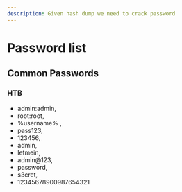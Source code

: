 ```yaml
---
description: Given hash dump we need to crack password
---
```


# Password list

## Common Passwords

### HTB

* admin:admin, 
* root:root, 
* %username% ,
* pass123, 
* 123456, 
* admin, 
* letmein, 
* admin@123, 
* password, 
* s3cret, 
* 12345678900987654321

